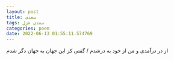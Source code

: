 ```yaml
---
layout: post
title: سعدی
tags: سعدی غزل
categories: poem
date: 2022-06-13 01:55:11.574769
---
```


از در درآمدی و من از خود به درشدم / گفتی کز این جهان به جهان دگر شدم